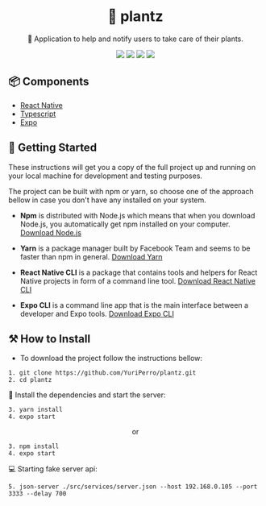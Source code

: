 <h1 align="center">
    <a>🌱 plantz</a>
</h1>
<p align="center">🔗 Application to help and notify users to take care of their plants. </p>
<div align="center">
    <img src="https://img.shields.io/static/v1?label=React-Native&message=v0.64&color=6D21B4&style=for-the-badge&logo=react" />
    <img src="https://img.shields.io/static/v1?label=Typescript&message=v4.2&color=2184B4&style=for-the-badge&logo=typescript" />
    <img src="https://img.shields.io/static/v1?label=Expo&message=v41&color=FFFFFF&style=for-the-badge&logo=expo" />
    <img src="https://img.shields.io/static/v1?label=License&message=MIT&color=8ED500&style=for-the-badge" />
<!--     <img src="https://img.shields.io/github/stars/YuriPerro/plantz?color=F50057&style=for-the-badge" /> -->
</div>

## 📦 Components

* [React Native](https://reactnative.dev/)
* [Typescript](https://www.typescriptlang.org/)
* [Expo](https://docs.expo.io/)

## 🚀 Getting Started

These instructions will get you a copy of the full project up and running on your local machine for development and testing purposes.

The project can be built with npm or yarn, so choose one of the approach bellow in case you don't have any installed on your system.

* **Npm** is distributed with Node.js which means that when you download Node.js, you automatically get npm installed on your computer. [Download Node.js](https://nodejs.org/en/download/)

* **Yarn** is a package manager built by Facebook Team and seems to be faster than npm in general.  [Download Yarn](https://yarnpkg.com/en/docs/install)

* **React Native CLI** is a package that contains tools and helpers for React Native projects in form of a command line tool.  [Download React Native CLI](https://facebook.github.io/react-native/docs/getting-started)

* **Expo CLI** is a command line app that is the main interface between a developer and Expo tools. [Download Expo CLI](https://docs.expo.io/get-started/installation/)

## ⚒️ How to Install

* To download the project follow the instructions bellow:

```
1. git clone https://github.com/YuriPerro/plantz.git
2. cd plantz
```

🎯 Install the dependencies and start the server:

```
3. yarn install
4. expo start
```
<p align="center">or</p>

```
3. npm install
4. expo start
```
💻 Starting fake server api:
```
5. json-server ./src/services/server.json --host 192.168.0.105 --port 3333 --delay 700
```

